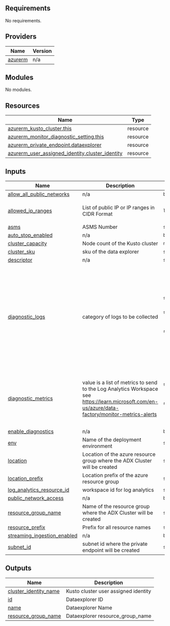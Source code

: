 <!-- BEGIN_TF_DOCS -->
## Requirements

No requirements.

## Providers

| Name | Version |
|------|---------|
| <a name="provider_azurerm"></a> [azurerm](#provider\_azurerm) | n/a |

## Modules

No modules.

## Resources

| Name | Type |
|------|------|
| [azurerm_kusto_cluster.this](https://registry.terraform.io/providers/hashicorp/azurerm/latest/docs/resources/kusto_cluster) | resource |
| [azurerm_monitor_diagnostic_setting.this](https://registry.terraform.io/providers/hashicorp/azurerm/latest/docs/resources/monitor_diagnostic_setting) | resource |
| [azurerm_private_endpoint.dataexplorer](https://registry.terraform.io/providers/hashicorp/azurerm/latest/docs/resources/private_endpoint) | resource |
| [azurerm_user_assigned_identity.cluster_identity](https://registry.terraform.io/providers/hashicorp/azurerm/latest/docs/resources/user_assigned_identity) | resource |

## Inputs

| Name | Description | Type | Default | Required |
|------|-------------|------|---------|:--------:|
| <a name="input_allow_all_public_networks"></a> [allow\_all\_public\_networks](#input\_allow\_all\_public\_networks) | n/a | `bool` | `false` | no |
| <a name="input_allowed_ip_ranges"></a> [allowed\_ip\_ranges](#input\_allowed\_ip\_ranges) | List of public IP or IP ranges in CIDR Format | `list(string)` | <pre>[<br>  "198.208.0.0/16"<br>]</pre> | no |
| <a name="input_asms"></a> [asms](#input\_asms) | ASMS Number | `string` | n/a | yes |
| <a name="input_auto_stop_enabled"></a> [auto\_stop\_enabled](#input\_auto\_stop\_enabled) | n/a | `bool` | `true` | no |
| <a name="input_cluster_capacity"></a> [cluster\_capacity](#input\_cluster\_capacity) | Node count of the Kusto cluster | `number` | n/a | yes |
| <a name="input_cluster_sku"></a> [cluster\_sku](#input\_cluster\_sku) | sku of the data explorer | `string` | n/a | yes |
| <a name="input_descriptor"></a> [descriptor](#input\_descriptor) | n/a | `string` | n/a | yes |
| <a name="input_diagnostic_logs"></a> [diagnostic\_logs](#input\_diagnostic\_logs) | category of logs to be collected | <pre>set(object({<br>    category          = string<br>    category_group    = string<br>    enabled           = bool<br>    retention_enabled = bool<br>    retention_days    = number<br>  }))</pre> | <pre>[<br>  {<br>    "category": null,<br>    "category_group": "allLogs",<br>    "enabled": true,<br>    "retention_days": 30,<br>    "retention_enabled": true<br>  },<br>  {<br>    "category": null,<br>    "category_group": "audit",<br>    "enabled": true,<br>    "retention_days": 30,<br>    "retention_enabled": true<br>  }<br>]</pre> | no |
| <a name="input_diagnostic_metrics"></a> [diagnostic\_metrics](#input\_diagnostic\_metrics) | value is a list of metrics to send to the Log Analytics Workspace see https://learn.microsoft.com/en-us/azure/data-factory/monitor-metrics-alerts | <pre>set(object({<br>    category          = string<br>    enabled           = bool<br>    retention_enabled = bool<br>    retention_days    = number<br>  }))</pre> | <pre>[<br>  {<br>    "category": "AllMetrics",<br>    "enabled": true,<br>    "retention_days": 30,<br>    "retention_enabled": true<br>  }<br>]</pre> | no |
| <a name="input_enable_diagnostics"></a> [enable\_diagnostics](#input\_enable\_diagnostics) | n/a | `bool` | `true` | no |
| <a name="input_env"></a> [env](#input\_env) | Name of the deployment environment | `string` | n/a | yes |
| <a name="input_location"></a> [location](#input\_location) | Location of the azure resource group where the ADX Cluster will be created | `string` | n/a | yes |
| <a name="input_location_prefix"></a> [location\_prefix](#input\_location\_prefix) | Location prefix of the azure resource group | `string` | n/a | yes |
| <a name="input_log_analytics_resource_id"></a> [log\_analytics\_resource\_id](#input\_log\_analytics\_resource\_id) | workspace id for log analytics | `string` | n/a | yes |
| <a name="input_public_network_access"></a> [public\_network\_access](#input\_public\_network\_access) | n/a | `bool` | `false` | no |
| <a name="input_resource_group_name"></a> [resource\_group\_name](#input\_resource\_group\_name) | Name of the resource group where the ADX Cluster will be created | `string` | n/a | yes |
| <a name="input_resource_prefix"></a> [resource\_prefix](#input\_resource\_prefix) | Prefix for all resource names | `string` | n/a | yes |
| <a name="input_streaming_ingestion_enabled"></a> [streaming\_ingestion\_enabled](#input\_streaming\_ingestion\_enabled) | n/a | `bool` | `false` | no |
| <a name="input_subnet_id"></a> [subnet\_id](#input\_subnet\_id) | subnet id where the private endpoint will be created | `string` | n/a | yes |

## Outputs

| Name | Description |
|------|-------------|
| <a name="output_cluster_identity_name"></a> [cluster\_identity\_name](#output\_cluster\_identity\_name) | Kusto cluster user assigned identity |
| <a name="output_id"></a> [id](#output\_id) | Dataexplorer ID |
| <a name="output_name"></a> [name](#output\_name) | Dataexplorer Name |
| <a name="output_resource_group_name"></a> [resource\_group\_name](#output\_resource\_group\_name) | Dataexplorer resource\_group\_name |
<!-- END_TF_DOCS -->
